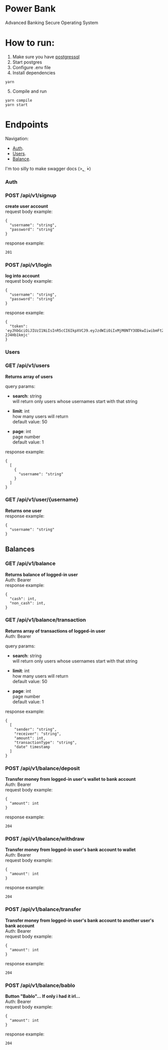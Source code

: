 # Power Bank
Advanced Banking Secure Operating System
  
# How to run:

1. Make sure you have [postgressql](https://www.postgresql.org/download)  
2. Start postgres
3. Configure .env file  
4. Install dependencies
```
yarn 
```
5. Compile and run
```
yarn compile
yarn start
```

# Endpoints
Navigation:  
- [Auth](#auth).  
- [Users](#auth).
- [Balance](#auth).
   
I'm too silly to make swagger docs (>؂ •́)

### Auth
### POST /api/v1/signup
**create user account**  
request body example:
```
{
  "username": "string",
  "password": "string"
}
```
response example:
```
201
```

### POST /api/v1/login
**log into account**  
request body example:
```
{
  "username": "string",
  "password": "string"
}
```
response example:
```
{
  "token": 'eyJhbGciOiJIUzI1NiIsInR5cCI6IkpXVCJ9.eyJzdWIiOiIxMjM0NTY3ODkwIiwibmFtZSI6Im1hZG9rYSIsImlhdCI6MTUxNjIzOTAyMn0.JjCjhHC4sZBVpcFUUtT5PVHXQQtIv1AC-2J4Hb1kmjc'
}
```
### Users
### GET /api/v1/users
**Returns array of users**   
  
query params:   
  - **search**: string    
      will return only users whose usernames start with that string
      
  - **limit**: int  
      how many users will return  
      default value: 50
        
  - **page**: int   
      page number  
      default value: 1 
    
response example:  
```
{
  [
    {
      "username": "string"
    }
  ]
}
```

### GET /api/v1/user/{username}
**Returns one user**  
response example:  
```
{
  "username": "string"
}
```

## Balances
### GET /api/v1/balance  
**Returns balance of logged-in user**  
Auth: Bearer  
response example:  
```
{
  "cash": int,
  "non_cash": int,
}
```

### GET /api/v1/balance/transaction  
**Returns array of transactions of logged-in user**  
Auth: Bearer  
   
query params:  
  - **search**: string    
      will return only users whose usernames start with that string
      
  - **limit**: int  
      how many users will return  
      default value: 50
        
  - **page**: int   
      page number  
      default value: 1
    
response example:  
```
{
  [
    "sender": "string",
    "receiver": "string",
    "amount": int,
    "transactionType": "string",
    "date" timestamp
  ]
}
```

### POST /api/v1/balance/deposit
**Transfer money from logged-in user's wallet to bank account**  
Auth: Bearer  
request body example:  
```
{
  "amount": int
}
```
response example:  
```
204
```

### POST /api/v1/balance/withdraw
**Transfer money from logged-in user's bank account to wallet**  
Auth: Bearer  
request body example:  
```
{
  "amount": int
}
```
response example:  
```
204
```

### POST /api/v1/balance/transfer
**Transfer money from logged-in user's bank account to another user's bank account**  
Auth: Bearer  
request body example: 
```
{
  "amount": int
}
```
response example:  
```
204
```

### POST /api/v1/balance/bablo
**Button "Bablo"... If only i had it irl...**  
Auth: Bearer  
request body example: 
```
{
  "amount": int
}
```
response example:  
```
204
``` 
    




  
